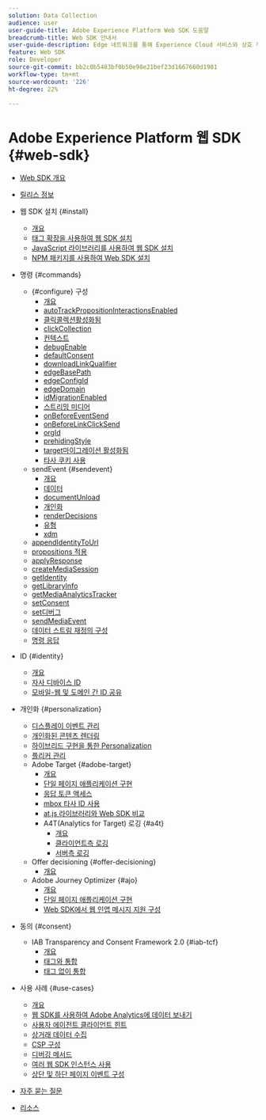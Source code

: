 ```yaml
---
solution: Data Collection
audience: user
user-guide-title: Adobe Experience Platform Web SDK 도움말
breadcrumb-title: Web SDK 안내서
user-guide-description: Edge 네트워크를 통해 Experience Cloud 서비스와 상호 작용할 수 있습니다.
feature: Web SDK
role: Developer
source-git-commit: bb2c0b5483bf0b50e98e21bef23d1667660d1981
workflow-type: tm+mt
source-wordcount: '226'
ht-degree: 22%

---
```



# Adobe Experience Platform 웹 SDK {#web-sdk}

* [Web SDK 개요](home.md)
* [릴리스 정보](release-notes.md)
* 웹 SDK 설치 {#install}
   * [개요](install/overview.md)
   * [태그 확장을 사용하여 웹 SDK 설치](install/extension.md)
   * [JavaScript 라이브러리를 사용하여 웹 SDK 설치](install/library.md)
   * [NPM 패키지를 사용하여 Web SDK 설치](install/npm.md)
* 명령 {#commands}
   * {#configure} 구성
      * [개요](commands/configure/overview.md)
      * [autoTrackPropositionInteractionsEnabled](commands/configure/autotrackpropositioninteractionsenabled.md)
      * [클릭콜렉션활성화됨](commands/configure/clickcollectionenabled.md)
      * [clickCollection](commands/configure/clickcollection.md)
      * [컨텍스트](commands/configure/context.md)
      * [debugEnable](commands/configure/debugenabled.md)
      * [defaultConsent](commands/configure/defaultconsent.md)
      * [downloadLinkQualifier](commands/configure/downloadlinkqualifier.md)
      * [edgeBasePath](commands/configure/edgebasepath.md)
      * [edgeConfigId](commands/configure/edgeconfigid.md)
      * [edgeDomain](commands/configure/edgedomain.md)
      * [idMigrationEnabled](commands/configure/idmigrationenabled.md)
      * [스트리밍 미디어](commands/configure/streamingmedia.md)
      * [onBeforeEventSend](commands/configure/onbeforeeventsend.md)
      * [onBeforeLinkClickSend](commands/configure/onbeforelinkclicksend.md)
      * [orgId](commands/configure/orgid.md)
      * [prehidingStyle](commands/configure/prehidingstyle.md)
      * [target마이그레이션 활성화됨](commands/configure/targetmigrationenabled.md)
      * [타사 쿠키 사용](commands/configure/thirdpartycookiesenabled.md)
   * sendEvent {#sendevent}
      * [개요](commands/sendevent/overview.md)
      * [데이터](commands/sendevent/data.md)
      * [documentUnload](commands/sendevent/documentunloading.md)
      * [개인화](commands/sendevent/personalization.md)
      * [renderDecisions](commands/sendevent/renderdecisions.md)
      * [유형](commands/sendevent/type.md)
      * [xdm](commands/sendevent/xdm.md)
   * [appendIdentityToUrl](commands/appendidentitytourl.md)
   * [propositions 적용](commands/applypropositions.md)
   * [applyResponse](commands/applyresponse.md)
   * [createMediaSession](commands/createmediasession.md)
   * [getIdentity](commands/getidentity.md)
   * [getLibraryInfo](commands/getlibraryinfo.md)
   * [getMediaAnalyticsTracker](commands/getmediaanalyticstracker.md)
   * [setConsent](commands/setconsent.md)
   * [set디버그](commands/setdebug.md)
   * [sendMediaEvent](commands/sendmediaevent.md)
   * [데이터 스트림 재정의 구성](commands/datastream-overrides.md)
   * [명령 응답](commands/command-responses.md)

* ID {#identity}
   * [개요](identity/overview.md)
   * [자사 디바이스 ID](identity/first-party-device-ids.md)
   * [모바일-웹 및 도메인 간 ID 공유](identity/id-sharing.md)

* 개인화 {#personalization}
   * [디스플레이 이벤트 관리](personalization/display-events.md)
   * [개인화된 콘텐츠 렌더링](personalization/rendering-personalization-content.md)
   * [하이브리드 구현을 통한 Personalization](personalization/hybrid-personalization.md)
   * [플리커 관리](personalization/manage-flicker.md)
   * Adobe Target {#adobe-target}
      * [개요](personalization/adobe-target/target-overview.md)
      * [단일 페이지 애플리케이션 구현](personalization/adobe-target/spa-implementation.md)
      * [응답 토큰 액세스](personalization/adobe-target/accessing-response-tokens.md)
      * [mbox 타사 ID 사용](personalization/adobe-target/using-mbox-3rdpartyid.md)
      * [at.js 라이브러리와 Web SDK 비교](personalization/adobe-target/web-sdk-atjs-comparison.md)
      * A4T(Analytics for Target) 로깅 {#a4t}
         * [개요](personalization/adobe-target/analytics-logging/overview.md)
         * [클라이언트측 로깅](personalization/adobe-target/analytics-logging/client-side.md)
         * [서버측 로깅](personalization/adobe-target/analytics-logging/server-side.md)
   * Offer decisioning {#offer-decisioning}
      * [개요](personalization/offer-decisioning/offer-decisioning-overview.md)
   * Adobe Journey Optimizer {#ajo}
      * [개요](personalization/ajo/overview.md)
      * [단일 페이지 애플리케이션 구현](personalization/ajo/web-spa-implementation.md)
      * [Web SDK에서 웹 인앱 메시지 지원 구성](personalization/web-in-app-messaging.md)

* 동의 {#consent}
   * IAB Transparency and Consent Framework 2.0 {#iab-tcf}
      * [개요](consent/iab-tcf/overview.md)
      * [태그와 통합](consent/iab-tcf/with-tags.md)
      * [태그 없이 통합](consent/iab-tcf/without-tags.md)

* 사용 사례 {#use-cases}
   * [개요](use-cases/overview.md)
   * [웹 SDK를 사용하여 Adobe Analytics에 데이터 보내기](use-cases/adobe-analytics.md)
   * [사용자 에이전트 클라이언트 힌트](use-cases/client-hints.md)
   * [상거래 데이터 수집](use-cases/collect-commerce-data.md)
   * [CSP 구성](use-cases/configuring-a-csp.md)
   * [디버깅 메서드](use-cases/debugging.md)
   * [여러 웹 SDK 인스턴스 사용](use-cases/multiple-instances.md)
   * [상단 및 하단 페이지 이벤트 구성](use-cases/top-bottom-page-events.md)

* [자주 묻는 질문](faq.md)
* [리소스](resources.md)
